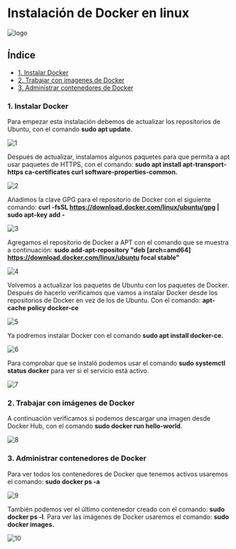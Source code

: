 # Instalación de Docker en linux

![logo]()

## Índice

- <a href="#1">1. Instalar Docker </a>
- <a href="#2">2. Trabajar con imagenes de Docker</a>
- <a href="#3">3. Administrar contenedores de Docker</a>

<a name="1"></a>

### 1. Instalar Docker
Para empezar esta instalación debemos de actualizar los repositorios de Ubuntu, con el comando <b>sudo apt update</b>.

![1]()

Después de actualizar, instalamos algunos paquetes para que permita a apt usar paquetes de HTTPS, con el comando: <b>sudo apt install apt-transport-https ca-certificates curl software-properties-common.</b>

![2]()

Añadimos la clave GPG para el repositorio de Docker con el siguiente comando: <b>curl -fsSL https://download.docker.com/linux/ubuntu/gpg | sudo apt-key add -</b>

![3]()

Agregamos el repositorio de Docker a APT con el comando que se muestra a continuación: <b>sudo add-apt-repository "deb [arch=amd64] https://download.docker.com/linux/ubuntu focal stable"</b>

![4]()

Volvemos a actualizar los paquetes de Ubuntu con los paquetes de Docker. Después de hacerlo verificamos que vamos a instalar Docker desde los repositorios de Docker en vez de los de Ubuntu. Con el comando: <b>apt-cache policy docker-ce</b>

![5]()

Ya podremos instalar Docker con el comando <b>sudo apt install docker-ce.</b>

![6]()

Para comprobar que se instaló podemos usar el comando <b>sudo systemctl status docker</b> para ver si el servicio está activo.

![7]()

<a name="2"></b>

### 2. Trabajar con imágenes de Docker
A continuación verificamos si podemos descargar una imagen desde Docker Hub, con el comando <b>sudo docker run hello-world</b>.

![8]()

<a name="3"></a>

### 3. Administrar contenedores de Docker
Para ver todos los contenedores de Docker que tenemos activos usaremos el comando: <b>sudo docker ps -a</b>

![9]()

También podemos ver el último contenedor creado con el comando: <b>sudo docker ps -l</b>. Para ver las imágenes de Docker usaremos el comando: <b>sudo docker images.</b>

![10]()

